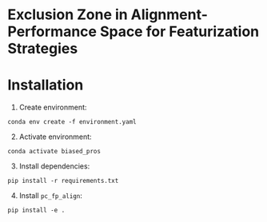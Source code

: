 # Exclusion Zone in Alignment-Performance Space for Featurization Strategies

# Installation

1. Create environment:
```
conda env create -f environment.yaml
```
2. Activate environment:
```
conda activate biased_pros
```
3. Install dependencies:
```
pip install -r requirements.txt
```
4. Install `pc_fp_align`:
```
pip install -e .
```
